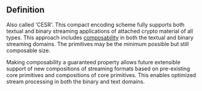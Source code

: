 ## Definition

Also called 'CESR'. This compact encoding scheme fully supports both textual and binary streaming applications of attached crypto material of all types. This approach includes [composability](composability) in both the textual and binary streaming domains. The primitives may be the minimum possible but still composable size. 

Making composability a guaranteed property allows future extensible support of new compositions of streaming formats based on pre-existing core primitives and compositions of core primitives. This enables optimized stream processing in both the binary and text domains.

